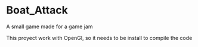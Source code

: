 # Boat_Attack
A small game made for a game jam


This proyect work with OpenGl, so it needs to be install to compile the code
